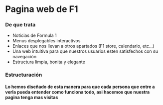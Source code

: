# Pagina web de F1

### De que trata

* Noticias de Formula 1
* Menus desplegables interactivos
* Enlaces que nos llevan a otros apartados (F1 store, calendario, etc...)
* Una web intuitiva para que nuestros usuarios esten satisfechos con su navegación
* Estructura limpia, bonita y elegante

### Estructuración
#### Lo hemos diseñado de esta manera para que cada persona que entre a verla pueda entender como funciona todo, asi hacemos que nuestra pagina tenga mas visitas
